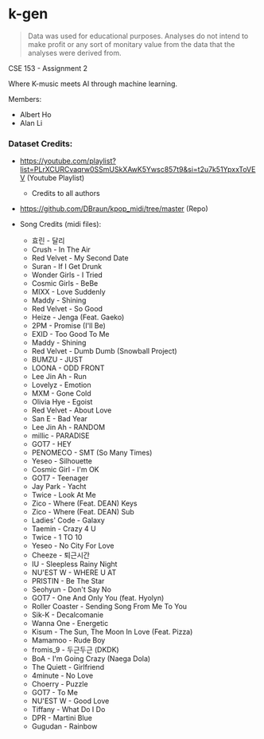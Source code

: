 # k-gen

> Data was used for educational purposes. Analyses do not intend to make profit or any sort of monitary value from the data that the analyses were derived from.

CSE 153 - Assignment 2

Where K-music meets AI through machine learning.

Members:
- Albert Ho
- Alan Li


### Dataset Credits:
- https://youtube.com/playlist?list=PLrXCURCvaqrw0SSmUSkXAwK5Ywsc857t9&si=t2u7k51YpxxToVEV (Youtube Playlist)
  - Credits to all authors

- https://github.com/DBraun/kpop_midi/tree/master (Repo)
- Song Credits (midi files):
  - 효린 - 달리  
  - Crush - In The Air  
  - Red Velvet - My Second Date  
  - Suran - If I Get Drunk  
  - Wonder Girls - I Tried  
  - Cosmic Girls - BeBe  
  - MIXX - Love Suddenly  
  - Maddy - Shining  
  - Red Velvet - So Good  
  - Heize - Jenga (Feat. Gaeko)  
  - 2PM - Promise (I'll Be)  
  - EXID - Too Good To Me  
  - Maddy - Shining  
  - Red Velvet - Dumb Dumb (Snowball Project)  
  - BUMZU - JUST  
  - LOONA - ODD FRONT  
  - Lee Jin Ah - Run  
  - Lovelyz - Emotion  
  - MXM - Gone Cold  
  - Olivia Hye - Egoist  
  - Red Velvet - About Love  
  - San E - Bad Year  
  - Lee Jin Ah - RANDOM  
  - millic - PARADISE  
  - GOT7 - HEY  
  - PENOMECO - SMT (So Many Times)  
  - Yeseo - Silhouette  
  - Cosmic Girl - I'm OK  
  - GOT7 - Teenager  
  - Jay Park - Yacht  
  - Twice - Look At Me  
  - Zico - Where (Feat. DEAN) Keys  
  - Zico - Where (Feat. DEAN) Sub  
  - Ladies' Code - Galaxy  
  - Taemin - Crazy 4 U  
  - Twice - 1 TO 10  
  - Yeseo - No City For Love  
  - Cheeze - 퇴근시간  
  - IU - Sleepless Rainy Night  
  - NU'EST W - WHERE U AT  
  - PRISTIN - Be The Star  
  - Seohyun - Don't Say No  
  - GOT7 - One And Only You (feat. Hyolyn)  
  - Roller Coaster - Sending Song From Me To You  
  - Sik-K - Decalcomanie  
  - Wanna One - Energetic  
  - Kisum - The Sun, The Moon In Love (Feat. Pizza)  
  - Mamamoo - Rude Boy  
  - fromis_9 - 두근두근 (DKDK)  
  - BoA - I'm Going Crazy (Naega Dola)  
  - The Quiett - Girlfriend  
  - 4minute - No Love  
  - Choerry - Puzzle  
  - GOT7 - To Me  
  - NU'EST W - Good Love  
  - Tiffany - What Do I Do  
  - DPR - Martini Blue  
  - Gugudan - Rainbow  


